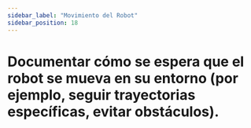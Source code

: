 ```yaml
---
sidebar_label: "Movimiento del Robot"
sidebar_position: 18
---
```


# Documentar cómo se espera que el robot se mueva en su entorno (por ejemplo, seguir trayectorias específicas, evitar obstáculos).
